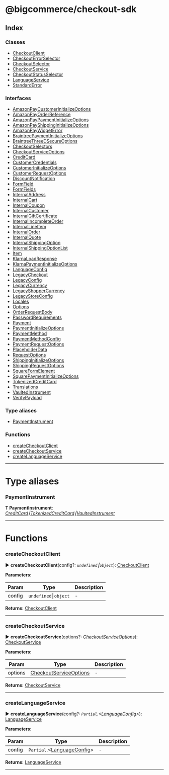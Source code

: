 


#  @bigcommerce/checkout-sdk

## Index

### Classes

* [CheckoutClient](classes/checkoutclient.md)
* [CheckoutErrorSelector](classes/checkouterrorselector.md)
* [CheckoutSelector](classes/checkoutselector.md)
* [CheckoutService](classes/checkoutservice.md)
* [CheckoutStatusSelector](classes/checkoutstatusselector.md)
* [LanguageService](classes/languageservice.md)
* [StandardError](classes/standarderror.md)


### Interfaces

* [AmazonPayCustomerInitializeOptions](interfaces/amazonpaycustomerinitializeoptions.md)
* [AmazonPayOrderReference](interfaces/amazonpayorderreference.md)
* [AmazonPayPaymentInitializeOptions](interfaces/amazonpaypaymentinitializeoptions.md)
* [AmazonPayShippingInitializeOptions](interfaces/amazonpayshippinginitializeoptions.md)
* [AmazonPayWidgetError](interfaces/amazonpaywidgeterror.md)
* [BraintreePaymentInitializeOptions](interfaces/braintreepaymentinitializeoptions.md)
* [BraintreeThreeDSecureOptions](interfaces/braintreethreedsecureoptions.md)
* [CheckoutSelectors](interfaces/checkoutselectors.md)
* [CheckoutServiceOptions](interfaces/checkoutserviceoptions.md)
* [CreditCard](interfaces/creditcard.md)
* [CustomerCredentials](interfaces/customercredentials.md)
* [CustomerInitializeOptions](interfaces/customerinitializeoptions.md)
* [CustomerRequestOptions](interfaces/customerrequestoptions.md)
* [DiscountNotification](interfaces/discountnotification.md)
* [FormField](interfaces/formfield.md)
* [FormFields](interfaces/formfields.md)
* [InternalAddress](interfaces/internaladdress.md)
* [InternalCart](interfaces/internalcart.md)
* [InternalCoupon](interfaces/internalcoupon.md)
* [InternalCustomer](interfaces/internalcustomer.md)
* [InternalGiftCertificate](interfaces/internalgiftcertificate.md)
* [InternalIncompleteOrder](interfaces/internalincompleteorder.md)
* [InternalLineItem](interfaces/internallineitem.md)
* [InternalOrder](interfaces/internalorder.md)
* [InternalQuote](interfaces/internalquote.md)
* [InternalShippingOption](interfaces/internalshippingoption.md)
* [InternalShippingOptionList](interfaces/internalshippingoptionlist.md)
* [Item](interfaces/item.md)
* [KlarnaLoadResponse](interfaces/klarnaloadresponse.md)
* [KlarnaPaymentInitializeOptions](interfaces/klarnapaymentinitializeoptions.md)
* [LanguageConfig](interfaces/languageconfig.md)
* [LegacyCheckout](interfaces/legacycheckout.md)
* [LegacyConfig](interfaces/legacyconfig.md)
* [LegacyCurrency](interfaces/legacycurrency.md)
* [LegacyShopperCurrency](interfaces/legacyshoppercurrency.md)
* [LegacyStoreConfig](interfaces/legacystoreconfig.md)
* [Locales](interfaces/locales.md)
* [Options](interfaces/options.md)
* [OrderRequestBody](interfaces/orderrequestbody.md)
* [PasswordRequirements](interfaces/passwordrequirements.md)
* [Payment](interfaces/payment.md)
* [PaymentInitializeOptions](interfaces/paymentinitializeoptions.md)
* [PaymentMethod](interfaces/paymentmethod.md)
* [PaymentMethodConfig](interfaces/paymentmethodconfig.md)
* [PaymentRequestOptions](interfaces/paymentrequestoptions.md)
* [PlaceholderData](interfaces/placeholderdata.md)
* [RequestOptions](interfaces/requestoptions.md)
* [ShippingInitializeOptions](interfaces/shippinginitializeoptions.md)
* [ShippingRequestOptions](interfaces/shippingrequestoptions.md)
* [SquareFormElement](interfaces/squareformelement.md)
* [SquarePaymentInitializeOptions](interfaces/squarepaymentinitializeoptions.md)
* [TokenizedCreditCard](interfaces/tokenizedcreditcard.md)
* [Translations](interfaces/translations.md)
* [VaultedInstrument](interfaces/vaultedinstrument.md)
* [VerifyPayload](interfaces/verifypayload.md)


### Type aliases

* [PaymentInstrument](#paymentinstrument)


### Functions

* [createCheckoutClient](#createcheckoutclient)
* [createCheckoutService](#createcheckoutservice)
* [createLanguageService](#createlanguageservice)



---
# Type aliases
<a id="paymentinstrument"></a>

###  PaymentInstrument

**Τ PaymentInstrument**:  *[CreditCard](interfaces/creditcard.md)⎮[TokenizedCreditCard](interfaces/tokenizedcreditcard.md)⎮[VaultedInstrument](interfaces/vaultedinstrument.md)* 






___


# Functions
<a id="createcheckoutclient"></a>

###  createCheckoutClient

► **createCheckoutClient**(config?: *`undefined`⎮`object`*): [CheckoutClient](classes/checkoutclient.md)






**Parameters:**

| Param | Type | Description |
| ------ | ------ | ------ |
| config | `undefined`⎮`object`   |  - |





**Returns:** [CheckoutClient](classes/checkoutclient.md)





___

<a id="createcheckoutservice"></a>

###  createCheckoutService

► **createCheckoutService**(options?: *[CheckoutServiceOptions](interfaces/checkoutserviceoptions.md)*): [CheckoutService](classes/checkoutservice.md)






**Parameters:**

| Param | Type | Description |
| ------ | ------ | ------ |
| options | [CheckoutServiceOptions](interfaces/checkoutserviceoptions.md)   |  - |





**Returns:** [CheckoutService](classes/checkoutservice.md)





___

<a id="createlanguageservice"></a>

###  createLanguageService

► **createLanguageService**(config?: *`Partial`.<[LanguageConfig](interfaces/languageconfig.md)>*): [LanguageService](classes/languageservice.md)






**Parameters:**

| Param | Type | Description |
| ------ | ------ | ------ |
| config | `Partial`.<[LanguageConfig](interfaces/languageconfig.md)>   |  - |





**Returns:** [LanguageService](classes/languageservice.md)





___


